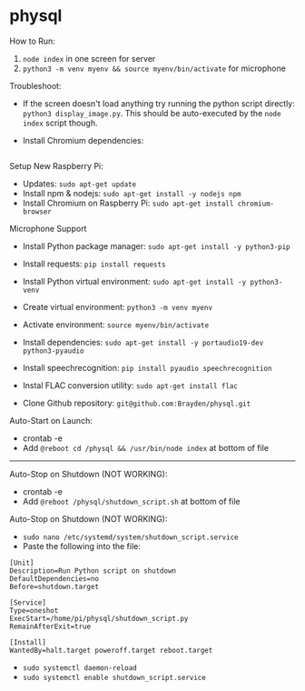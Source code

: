 # physql

How to Run:
1. `node index` in one screen for server
2. `python3 -m venv myenv && source myenv/bin/activate` for microphone

Troubleshoot:

- If the screen doesn't load anything try running the python script directly: `python3 display_image.py`. This should be auto-executed by the `node index` script though.

- Install Chromium dependencies: 
```sudo apt-get install gconf-service libasound2 libatk1.0-0 libc6 libcairo2 libcups2 libdbus-1-3 libexpat1 libfontconfig1 libgcc1 libgconf-2-4 libgdk-pixbuf2.0-0 libglib2.0-0 libgtk-3-0 libnspr4 libpango-1.0-0 libpangocairo-1.0-0 libstdc++6 libx11-6 libx11-xcb1 libxcb1 libxcomposite1 libxcursor1 libxdamage1 libxext6 libxfixes3 libxi6 libxrandr2 libxrender1 libxss1 libxtst6 ca-certificates fonts-liberation libappindicator1 libnss3 lsb-release xdg-utils wget
```

Setup New Raspberry Pi:
- Updates: `sudo apt-get update`
- Install npm & nodejs: `sudo apt-get install -y nodejs npm`
- Install Chromium on Raspberry Pi: `sudo apt-get install chromium-browser`

Microphone Support
- Install Python package manager: `sudo apt-get install -y python3-pip`
- Install requests: `pip install requests`
- Install Python virtual environment: `sudo apt-get install -y python3-venv`
- Create virtual environment: `python3 -m venv myenv`
- Activate environment: `source myenv/bin/activate`

- Install dependencies: `sudo apt-get install -y portaudio19-dev python3-pyaudio`
- Install speechrecognition: `pip install pyaudio speechrecognition`
- Instal FLAC conversion utility: `sudo apt-get install flac`
- Clone Github repository: `git@github.com:Brayden/physql.git`

Auto-Start on Launch:
- crontab -e
- Add `@reboot cd /physql && /usr/bin/node index` at bottom of file

------

Auto-Stop on Shutdown (NOT WORKING):
- crontab -e
- Add `@reboot /physql/shutdown_script.sh` at bottom of file

Auto-Stop on Shutdown (NOT WORKING):
- `sudo nano /etc/systemd/system/shutdown_script.service`
- Paste the following into the file:
```
[Unit]
Description=Run Python script on shutdown
DefaultDependencies=no
Before=shutdown.target

[Service]
Type=oneshot
ExecStart=/home/pi/physql/shutdown_script.py
RemainAfterExit=true

[Install]
WantedBy=halt.target poweroff.target reboot.target
```
- `sudo systemctl daemon-reload`
- `sudo systemctl enable shutdown_script.service`